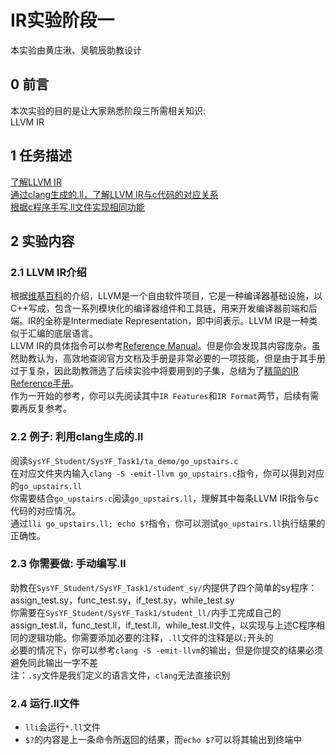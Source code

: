 # IR实验阶段一
本实验由黄庄湫、吴毓辰助教设计

## 0 前言
本次实验的目的是让大家熟悉阶段三所需相关知识:   
LLVM IR

## 1 任务描述
[了解LLVM IR](#llvm-ir介绍)  
[通过clang生成的.ll，了解LLVM IR与c代码的对应关系](#例子-利用clang生成的ll)  
[根据c程序手写.ll文件实现相同功能](#你需要做-手动编写ll)  

## 2 实验内容
### 2.1 LLVM IR介绍
根据[维基百科](https://zh.wikipedia.org/zh-cn/LLVM)的介绍，LLVM是一个自由软件项目，它是一种编译器基础设施，以C++写成，包含一系列模块化的编译器组件和工具链，用来开发编译器前端和后端。IR的全称是Intermediate Representation，即中间表示。LLVM IR是一种类似于汇编的底层语言。  
LLVM IR的具体指令可以参考[Reference Manual](http://llvm.org/docs/LangRef.html)。但是你会发现其内容庞杂。虽然助教认为，高效地查阅官方文档及手册是非常必要的一项技能，但是由于其手册过于复杂，因此助教筛选了后续实验中将要用到的子集，总结为了[精简的IR Reference手册](./SysYIR.md)。  
作为一开始的参考，你可以先阅读其中`IR Features`和`IR Format`两节，后续有需要再反复参考。  

### 2.2 例子: 利用clang生成的.ll
阅读`SysYF_Student/SysYF_Task1/ta_demo/go_upstairs.c`  
在对应文件夹内输入`clang -S -emit-llvm go_upstairs.c`指令，你可以得到对应的`go_upstairs.ll`  
你需要结合`go_upstairs.c`阅读`go_upstairs.ll`，理解其中每条LLVM IR指令与c代码的对应情况。  
通过`lli go_upstairs.ll; echo $?`指令，你可以测试`go_upstairs.ll`执行结果的正确性。  

### 2.3 你需要做: 手动编写.ll
助教在`SysYF_Student/SysYF_Task1/student_sy/`内提供了四个简单的sy程序：assign_test.sy，func_test.sy，if_test.sy，while_test.sy  
你需要在`SysYF_Student/SysYF_Task1/student_ll/`内手工完成自己的assign_test.ll，func_test.ll，if_test.ll，while_test.ll文件，以实现与上述C程序相同的逻辑功能。你需要添加必要的注释，`.ll`文件的注释是以`;`开头的  
必要的情况下，你可以参考`clang -S -emit-llvm`的输出，但是你提交的结果必须避免同此输出一字不差  
注：`.sy`文件是我们定义的语言文件，`clang`无法直接识别  

### 2.4 运行.ll文件
- `lli`会运行`*.ll`文件
- `$?`的内容是上一条命令所返回的结果，而`echo $?`可以将其输出到终端中 